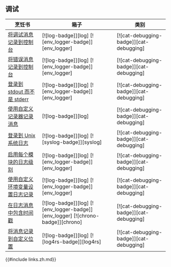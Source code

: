## 调试

| 烹饪书                                                | 箱子                                                                            | 类别                                    |
| ----------------------------------------------------- | ------------------------------------------------------------------------------- | --------------------------------------- |
| [将调试消息记录到控制台][ex-log-debug]                | [![log-badge]][log] [![env_logger-badge]][env_logger]                           | [![cat-debugging-badge]][cat-debugging] |
| [将错误消息记录到控制台][ex-log-error]                | [![log-badge]][log] [![env_logger-badge]][env_logger]                           | [![cat-debugging-badge]][cat-debugging] |
| [登录到 stdout 而不是 stderr][ex-log-stdout]          | [![log-badge]][log] [![env_logger-badge]][env_logger]                           | [![cat-debugging-badge]][cat-debugging] |
| [使用自定义记录器记录消息][ex-log-custom-logger]      | [![log-badge]][log]                                                             | [![cat-debugging-badge]][cat-debugging] |
| [登录到 Unix 系统日志][ex-log-syslog]                 | [![log-badge]][log] [![syslog-badge]][syslog]                                   | [![cat-debugging-badge]][cat-debugging] |
| [启用每个模块的日志级别][ex-log-mod]                  | [![log-badge]][log] [![env_logger-badge]][env_logger]                           | [![cat-debugging-badge]][cat-debugging] |
| [使用自定义环境变量设置日志记录][ex-log-env-variable] | [![log-badge]][log] [![env_logger-badge]][env_logger]                           | [![cat-debugging-badge]][cat-debugging] |
| [在日志消息中包含时间戳][ex-log-timestamp]            | [![log-badge]][log] [![env_logger-badge]][env_logger] [![chrono-badge]][chrono] | [![cat-debugging-badge]][cat-debugging] |
| [将消息记录到自定义位置][ex-log-custom]               | [![log-badge]][log] [![log4rs-badge]][log4rs]                                   | [![cat-debugging-badge]][cat-debugging] |

[ex-log-debug]: development_tools/debugging/log.html#log-a-debug-message-to-the-console
[ex-log-error]: development_tools/debugging/log.html#log-an-error-message-to-the-console
[ex-log-stdout]: development_tools/debugging/log.html#log-to-stdout-instead-of-stderr
[ex-log-custom-logger]: development_tools/debugging/log.html#log-messages-with-a-custom-logger
[ex-log-syslog]: development_tools/debugging/log.html#log-to-the-unix-syslog
[ex-log-mod]: development_tools/debugging/config_log.html#enable-log-levels-per-module
[ex-log-env-variable]: development_tools/debugging/config_log.html#use-a-custom-environment-variable-to-set-up-logging
[ex-log-timestamp]: development_tools/debugging/config_log.html#include-timestamp-in-log-messages
[ex-log-custom]: development_tools/debugging/config_log.html#log-messages-to-a-custom-location

{{#include links.zh.md}}
